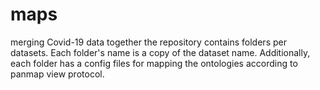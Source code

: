 # maps

merging Covid-19 data together 
the repository contains folders per datasets. Each folder's name is a copy of the dataset name. Additionally, each folder has a config files for mapping the ontologies according to panmap view protocol. 
